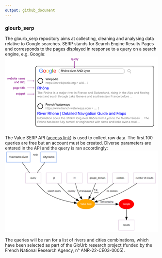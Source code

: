 ```yaml
---
output: github_document
---
```


### glourb_serp

The glourb_serp repository aims at collecting, cleaning and analysing data relative to Google searches. SERP stands for Search Engine Results Pages and corresponds to the pages displayed in response to a query on a search engine, e.g. Google: ![A diagram showing the structure of a Search Engine Results Page](https://github.com/lbajemon/glourb_serp/blob/main/figures/SERP_structure.png)

The Value SERP API ([access link](https://get.valueserp.com/try-it-free/)) is used to collect raw data. The first 100 queries are free but an account must be created. Diverse parameters are entered in the API and the query is ran accordingly: ![A diagram showing the entered parameters](https://github.com/lbajemon/glourb_serp/blob/main/figures/query_parameters_diagram.png)

The queries will be ran for a list of rivers and cities combinations, which have been selected as part of the GloUrb research project (funded by the French National Research Agency, n° ANR-22-CE03-0005).